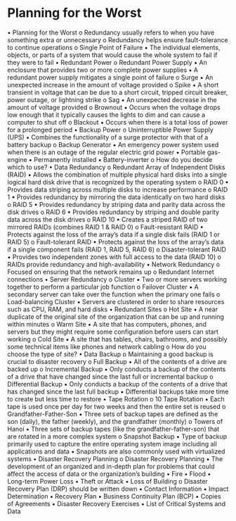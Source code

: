 <!-- ---
title:  "CompTIA Security+ SY0-501 Study Notes - Phần B22: Planning for the Worst"
author: blackeye
categories: [ exam network, security, comptia, experience ]
image: assets/images/10.jpg
--- -->

# Planning for the Worst
• Planning for the Worst
o Redundancy usually refers to when you have something extra or unnecessary
o Redundancy helps ensure fault-tolerance to continue operations
o Single Point of Failure
▪ The individual elements, objects, or parts of a system that would cause
the whole system to fail if they were to fail
• Redundant Power
o Redundant Power Supply
▪ An enclosure that provides two or more complete power supplies
▪ A redundant power supply mitigates a single point of failure
o Surge
▪ An unexpected increase in the amount of voltage provided
o Spike
▪ A short transient in voltage that can be due to a short circuit, tripped
circuit breaker, power outage, or lightning strike
o Sag
▪ An unexpected decrease in the amount of voltage provided
o Brownout
▪ Occurs when the voltage drops low enough that it typically causes the
lights to dim and can cause a computer to shut off
o Blackout
▪ Occurs when there is a total loss of power for a prolonged period
• Backup Power
o Uninterruptible Power Supply (UPS)
▪ Combines the functionality of a surge protector with that of a battery
backup
o Backup Generator
▪ An emergency power system used when there is an outage of the regular
electric grid power
▪ Portable gas-engine
▪ Permanently installed
▪ Battery-inverter
o How do you decide which to use?
• Data Redundancy
o Redundant Array of Independent Disks (RAID)
▪ Allows the combination of multiple physical hard disks into a single logical
hard disk drive that is recognized by the operating system
o RAID 0
▪ Provides data striping across multiple disks to increase performance
o RAID 1
▪ Provides redundancy by mirroring the data identically on two hard disks
o RAID 5
▪ Provides redundancy by striping data and parity data across the disk
drives
o RAID 6
▪ Provides redundancy by striping and double parity data across the disk
drives
o RAID 10
▪ Creates a striped RAID of two mirrored RAIDs (combines RAID 1 & RAID 0)
o Fault-resistant RAID
▪ Protects against the loss of the array’s data if a single disk fails (RAID 1 or
RAID 5)
o Fault-tolerant RAID
▪ Protects against the loss of the array’s data if a single component fails
(RAID 1, RAID 5, RAID 6)
o Disaster-tolerant RAID
▪ Provides two independent zones with full access to the data (RAID 10)
o RAIDs provide redundancy and high-availability
• Network Redundancy
o Focused on ensuring that the network remains up
o Redundant Internet connections
• Server Redundancy
o Cluster
▪ Two or more servers working together to perform a particular job
function
o Failover Cluster
▪ A secondary server can take over the function when the primary one fails
o Load-balancing Cluster
▪ Servers are clustered in order to share resources such as CPU, RAM, and
hard disks
• Redundant Sites
o Hot Site
▪ A near duplicate of the original site of the organization that can be up
and running within minutes
o Warm Site
▪ A site that has computers, phones, and servers but they might require
some configuration before users can start working
o Cold Site
▪ A site that has tables, chairs, bathrooms, and possibly some technical
items like phones and network cabling
o How do you choose the type of site?
• Data Backup
o Maintaining a good backup is crucial to disaster recovery
o Full Backup
▪ All of the contents of a drive are backed up
o Incremental Backup
▪ Only conducts a backup of the contents of a drive that have changed
since the last full or incremental backup
o Differential Backup
▪ Only conducts a backup of the contents of a drive that has changed since
the last full backup
▪ Differential backups take more time to create but less time to restore
• Tape Rotation
o 10 Tape Rotation
▪ Each tape is used once per day for two weeks and then the entire set is
reused
o Grandfather-Father-Son
▪ Three sets of backup tapes are defined as the son (daily), the father
(weekly), and the grandfather (monthly)
o Towers of Hanoi
▪ Three sets of backup tapes (like the grandfather-father-son) that are
rotated in a more complex system
o Snapshot Backup
▪ Type of backup primarily used to capture the entire operating system
image including all applications and data
▪ Snapshots are also commonly used with virtualized systems
• Disaster Recovery Planning
o Disaster Recovery Planning
▪ The development of an organized and in-depth plan for problems that
could affect the access of data or the organization’s building
• Fire
• Flood
• Long-term Power Loss
• Theft or Attack
• Loss of Building
o Disaster Recovery Plan (DRP) should be written down
▪ Contact Information
▪ Impact Determination
▪ Recovery Plan
▪ Business Continuity Plan (BCP)
▪ Copies of Agreements
▪ Disaster Recovery Exercises
▪ List of Critical Systems and Data